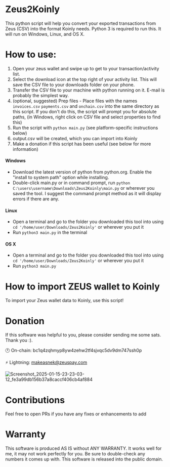 # Zeus2Koinly
This python script will help you convert your exported transactions from Zeus (CSV) into the format Koinly needs. Python 3 is required to run this. It will run on Windows, Linux, and OS X. 

# How to use:
1. Open your zeus wallet and swipe up to get to your transaction/activity list.
2. Select the download icon at the top right of your activity list. This will save the CSV file to your downloads folder on your phone.
3. Transfer the CSV file to your machine with python running on it. E-mail is probably the simplest way.
4. (optional, suggested) Prep files - Place files with the names `invoices.csv` `payments.csv` and `onchain.csv` into the same directory as this script. If you don't do this, the script will prompt you for absolute paths, (in Windows, right click on CSV file and select properties to find this)
5. Run the script with `python main.py` (see platform-specific instructions below)
6. output.csv will be created, which you can import into Koinly
7. Make a donation if this script has been useful (see below for more information)


<h4>Windows</h4>

 - Download the latest version of python from python.org. Enable the "install to system path" option while installing.
 - Double-click main.py or in command prompt, run `python C:\users\username\Downloads\Zeus2Koinly\main.py` or wherever you saved the tool. I suggest the command prompt method as it will display errors if there are any.

<h4>Linux</h4>

 - Open a terminal and go to the folder you downloaded this tool into using `cd '/home/user/Downloads/Zeus2Koinly'` or wherever you put it
 - Run `python3 main.py` in the terminal

<h4>OS X</h4>

 - Open a terminal and go to the folder you downloaded this tool into using `cd '/home/user/Downloads/Zeus2Koinly'` or wherever you put it
 - Run `python3 main.py`

# How to import ZEUS wallet to Koinly

To import your Zeus wallet data to Koinly, use this script!

# Donation

If this software was helpful to you, please consider sending me some sats. Thank you :).

🕐 On-chain: bc1q4zqhmyp8yw4zehw2tf4sjvqc5dv9dm747ssh0p

⚡ Lightning: makeasnek@zeuspay.com 

![Screenshot_2025-01-15-23-23-03-12_fe3a99db156b37a8caccf406cb4af884](https://github.com/user-attachments/assets/c979c471-7d81-4c12-b2bf-0950f26291b8)




# Contributions

Feel free to open PRs if you have any fixes or enhancements to add

# Warranty

This software is produced AS IS without ANY WARRANTY. It works well for me, it may not work perfectly for you. Be sure to double-check any numbers it comes up with. This software is released into the public domain. 
